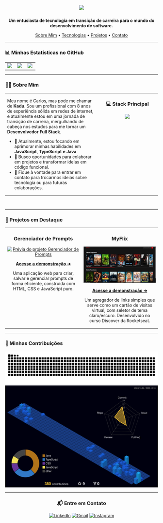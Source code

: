 <h1 align="center">
  <img src="https://readme-typing-svg.herokuapp.com/?font=Righteous&size=35&center=true&vCenter=true&width=500&height=70&duration=4000&lines=Olá,+seja+bem-vindo(a)!;Me+chamo+Carlos+Eduardo." />
</h1>

<p align="center">
  <strong>Um entusiasta de tecnologia em transição de carreira para o mundo do desenvolvimento de software.</strong>
</p>

<div align="center">
  <a href="#-sobre-mim">Sobre Mim</a> •
  <a href="#-stack-de-tecnologias">Tecnologias</a> •
  <a href="#-projetos-recentes">Projetos</a> •
  <a href="#-conecte-se-comigo">Contato</a>
</div>

---

### 📊 Minhas Estatísticas no GitHub

<table width=100%>
<tr>

   <td width=30% valign=center>
   <a href="https://github.com/KaduSR">
       <img height="180em" src="https://github-readme-stats.vercel.app/api/top-langs/?username=KaduSR&layout=compact&langs_count=7&theme=dracula"/>
       </a>
   </td>
   <td width=30% valign=center>
<a href="https://github.com/KaduSR">
    <img height="180em" src="https://github-readme-stats.vercel.app/api?username=KaduSR&show_icons=true&theme=dracula&include_all_commits=true&count_private=true"/>
   </a>
   </td>
   <td width=30% valign=center>
   <a href="https://git.io/streak-stats">
    <img src="https://github-readme-streak-stats.herokuapp.com?user=KaduSR&theme=dracula&hide_border=true" />
  </a>
   </td>
</tr>

</table>

---
 <h3>👨‍💻 Sobre Mim</h3>
<div align="center">
<table width="95%">
  <tr>
    <td width="60%" valign="top">     
      <p>Meu nome é Carlos, mas pode me chamar de <strong>Kadu</strong>. Sou um profissional com 8 anos de experiência sólida em redes de internet, e atualmente estou em uma jornada de transição de carreira, mergulhando de cabeça nos estudos para me tornar um <strong>Desenvolvedor Full Stack</strong>.</p>
      <ul>
          <li>🌱 Atualmente, estou focando em aprimorar minhas habilidades em <strong>JavaScript, TypeScript e Java</strong>.</li>
          <li>🚀 Busco oportunidades para colaborar em projetos e transformar ideias em código funcional.</li>
          <li>💬 Fique à vontade para entrar em contato para trocarmos ideias sobre tecnologia ou para futuras colaborações.</li>
      </ul>
    </td>
    <td width="40%" valign="top">
      <h3 align="center">💻 Stack Principal</h3>
      <p align="center">
        <a href="https://skillicons.dev">
          <img src="https://skillicons.dev/icons?i=git,vscode,html,css,javascript,typescript,angular,java,nextjs&perline=4" />
        </a>
      </p>
    </td>
  </tr>
</table>
</div>
<br/>


---

### 🚀 Projetos em Destaque

<table align="center">
  <tr align="center" valign="top">
    <td width="50%">
      <h3 align="center">Gerenciador de Prompts</h3>
      <a href="https://github.com/KaduSR/Gerenciador-de-Prompts">
        <img src="https://raw.githubusercontent.com/KaduSR/Gerenciador-de-Prompts/main/assets/print.png" alt="Prévia do projeto Gerenciador de Prompts" style="width:100%;">
      </a>
      <p align="center">
        <a href="https://prompts.kadudev.com/">
          <strong>Acesse a demonstração ➔</strong>
        </a>
      </p>
      <p>Uma aplicação web para criar, salvar e gerenciar prompts de forma eficiente, construída com HTML, CSS e JavaScript puro.</p>
    </td>
    <td width="50%">
      <h3 align="center">MyFlix</h3>
      <a href="https://github.com/KaduSR/MyFlix">
        <img src="https://raw.githubusercontent.com/KaduSR/MyFlix/main/docs/print.png" alt="Prévia do projeto Agregador de Links" style="width:100%;">
      </a>
      <p align="center">
        <a href="https://myflix.kadudev.com/">
          <strong>Acesse a demonstração ➔</strong>
        </a>
      </p>
      <p>Um agregador de links simples que serve como um cartão de visitas virtual, com seletor de tema claro/escuro. Desenvolvido no curso Discover da Rocketseat.</p>
    </td>
  </tr>
</table>

---

### 🎨 Minhas Contribuições

<div align="center">
  <img src="https://github.com/KaduSR/KaduSR/blob/output/snake.svg" alt="Snake animation" />
</div>
<div align="center">
  <img src="./profile-3d-contrib/profile-night-view.svg" alt="Gráfico de Contribuições 3D" />
</div>

---

<h3 align="center">📬 Entre em Contato</h3>

<p align="center">
  <a href="https://www.linkedin.com/in/kaduesr" target="_blank"><img src="https://img.shields.io/badge/LinkedIn-0077B5?style=for-the-badge&logo=linkedin&logoColor=white" alt="LinkedIn"></a>
  <a href="mailto:kaduesr@gmail.com" target="_blank"><img src="https://img.shields.io/badge/Gmail-D14836?style=for-the-badge&logo=gmail&logoColor=white" alt="Gmail"></a>
  <a href="https://www.instagram.com/kaduesr" target="_blank"><img src="https://img.shields.io/badge/Instagram-E4405F?style=for-the-badge&logo=instagram&logoColor=white" alt="Instagram"></a>

</p>
